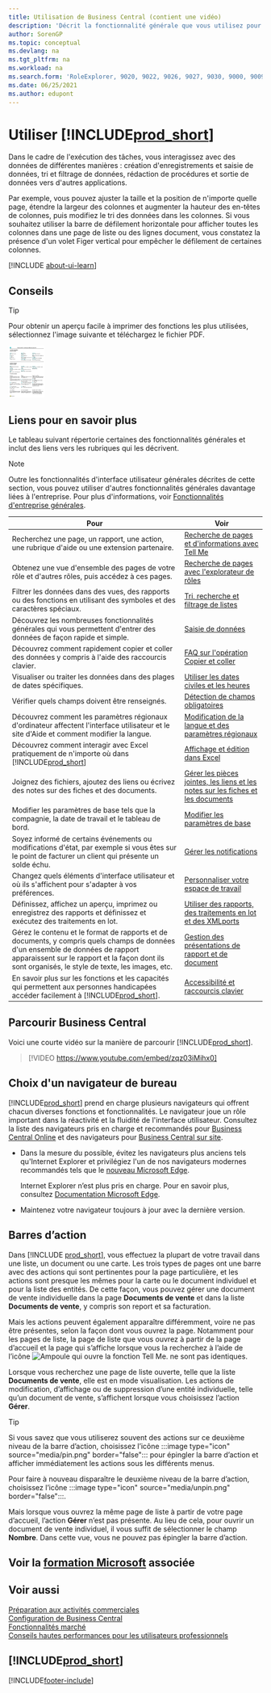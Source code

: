 ```yaml
---
title: Utilisation de Business Central (contient une vidéo)
description: 'Décrit la fonctionnalité générale que vous utilisez pour interagir avec des données dans Business Central, par exemple entrer les valeurs, trier les données, et modifier les vues.'
author: SorenGP
ms.topic: conceptual
ms.devlang: na
ms.tgt_pltfrm: na
ms.workload: na
ms.search.form: 'RoleExplorer, 9020, 9022, 9026, 9027, 9030, 9000, 9009, 9004, 9005, 9024, 9006, 9007, 9010, 9016, 9017'
ms.date: 06/25/2021
ms.author: edupont
---
```

# <a name="work-with-"></a><a name="work-with-"></a><a name="work-with-"></a>Utiliser [!INCLUDE[prod_short](includes/prod_short.md)]

Dans le cadre de l'exécution des tâches, vous interagissez avec des données de différentes manières : création d'enregistrements et saisie de données, tri et filtrage de données, rédaction de procédures et sortie de données vers d'autres applications.

Par exemple, vous pouvez ajuster la taille et la position de n'importe quelle page, étendre la largeur des colonnes et augmenter la hauteur des en-têtes de colonnes, puis modifiez le tri des données dans les colonnes. Si vous souhaitez utiliser la barre de défilement horizontale pour afficher toutes les colonnes dans une page de liste ou des lignes document, vous constatez la présence d'un volet Figer vertical pour empêcher le défilement de certaines colonnes.

[!INCLUDE [about-ui-learn](includes/about-ui-learn.md)]

## <a name="tips-and-tricks"></a><a name="tips-and-tricks"></a><a name="tips-and-tricks"></a><a name="cheatsheet"></a>Conseils

> [!TIP]
> Pour obtenir un aperçu facile à imprimer des fonctions les plus utilisées, sélectionnez l'image suivante et téléchargez le fichier PDF.
>
> [ ![Icône pour le fichier PDF.](media/cheat_sheet_inline.png) ](media/cheat_sheet.pdf "Icône qui ouvre un PDF")

## <a name="links-to-learn-more"></a><a name="links-to-learn-more"></a><a name="links-to-learn-more"></a>Liens pour en savoir plus

Le tableau suivant répertorie certaines des fonctionnalités générales et inclut des liens vers les rubriques qui les décrivent.

> [!NOTE]
> Outre les fonctionnalités d'interface utilisateur générales décrites de cette section, vous pouvez utiliser d'autres fonctionnalités générales davantage liées à l'entreprise. Pour plus d'informations, voir [Fonctionnalités d'entreprise générales](ui-across-business-areas.md).

| Pour  | Voir |
| --- | --- |
|Recherchez une page, un rapport, une action, une rubrique d'aide ou une extension partenaire. |[Recherche de pages et d'informations avec Tell Me](ui-search.md) |
|Obtenez une vue d'ensemble des pages de votre rôle et d'autres rôles, puis accédez à ces pages.|[Recherche de pages avec l'explorateur de rôles](ui-role-explorer.md)|
| Filtrer les données dans des vues, des rapports ou des fonctions en utilisant des symboles et des caractères spéciaux. |[Tri, recherche et filtrage de listes](ui-enter-criteria-filters.md) |
|Découvrez les nombreuses fonctionnalités générales qui vous permettent d'entrer des données de façon rapide et simple.|[Saisie de données](ui-enter-data.md)|
|Découvrez comment rapidement copier et coller des données y compris à l'aide des raccourcis clavier.|[FAQ sur l'opération Copier et coller](faq-copy-paste.yml)|
| Visualiser ou traiter les données dans des plages de dates spécifiques. |[Utiliser les dates civiles et les heures](ui-enter-date-ranges.md) |
| Vérifier quels champs doivent être renseignés. |[Détection de champs obligatoires](ui-mandatory-fields.md) |
|Découvrez comment les paramètres régionaux d'ordinateur affectent l'interface utilisateur et le site d'Aide et comment modifier la langue.|[Modification de la langue et des paramètres régionaux](about-locale-language.md)|
|Découvrez comment interagir avec Excel pratiquement de n'importe où dans [!INCLUDE[prod_short](includes/prod_short.md)]|[Affichage et édition dans Excel](across-work-with-excel.md)|
|Joignez des fichiers, ajoutez des liens ou écrivez des notes sur des fiches et des documents.|[Gérer les pièces jointes, les liens et les notes sur les fiches et les documents](ui-how-add-link-to-record.md)|
| Modifier les paramètres de base tels que la compagnie, la date de travail et le tableau de bord. |[Modifier les paramètres de base](ui-change-basic-settings.md) |
|Soyez informé de certains événements ou modifications d'état, par exemple si vous êtes sur le point de facturer un client qui présente un solde échu.|[Gérer les notifications](ui-smart-notifications.md)|
| Changez quels éléments d'interface utilisateur et où ils s'affichent pour s'adapter à vos préférences.|[Personnaliser votre espace de travail](ui-personalization-user.md) |
|Définissez, affichez un aperçu, imprimez ou enregistrez des rapports et définissez et exécutez des traitements en lot.|[Utiliser des rapports, des traitements en lot et des XMLports](ui-work-report.md)|
| Gérez le contenu et le format de rapports et de documents, y compris quels champs de données d'un ensemble de données de rapport apparaissent sur le rapport et la façon dont ils sont organisés, le style de texte, les images, etc.|[Gestion des présentations de rapport et de document](ui-manage-report-layouts.md) |
|En savoir plus sur les fonctions et les capacités qui permettent aux personnes handicapées accéder facilement à [!INCLUDE[prod_short](includes/prod_short.md)].|[Accessibilité et raccourcis clavier](ui-accessibility.md)|

## <a name="getting-around-in-business-central"></a><a name="getting-around-in-business-central"></a><a name="getting-around-in-business-central"></a>Parcourir Business Central
Voici une courte vidéo sur la manière de parcourir [!INCLUDE[prod_short](includes/prod_short.md)].

> [!VIDEO https://www.youtube.com/embed/zqz03iMihx0]

## <a name="choosing-a-desktop-browser"></a><a name="choosing-a-desktop-browser"></a><a name="choosing-a-desktop-browser"></a>Choix d'un navigateur de bureau

[!INCLUDE[prod_short](includes/prod_short.md)] prend en charge plusieurs navigateurs qui offrent chacun diverses fonctions et fonctionnalités. Le navigateur joue un rôle important dans la réactivité et la fluidité de l'interface utilisateur. Consultez la liste des navigateurs pris en charge et recommandés pour [Business Central Online](./product-requirements.md) et des navigateurs pour [Business Central sur site](/dynamics365/business-central/dev-itpro/deployment/system-requirement-business-central-v15).

- Dans la mesure du possible, évitez les navigateurs plus anciens tels qu'Internet Explorer et privilégiez l'un de nos navigateurs modernes recommandés tels que le [nouveau Microsoft Edge](https://www.microsoft.com/edge/).  

    Internet Explorer n’est plus pris en charge. Pour en savoir plus, consultez [Documentation Microsoft Edge](https://support.microsoft.com/hub/4337664/microsoft-edge-help).
- Maintenez votre navigateur toujours à jour avec la dernière version.

## <a name="action-bars"></a><a name="action-bars"></a><a name="action-bars"></a>Barres d’action

Dans [!INCLUDE [prod_short](includes/prod_short.md)], vous effectuez la plupart de votre travail dans une liste, un document ou une carte. Les trois types de pages ont une barre avec des actions qui sont pertinentes pour la page particulière, et les actions sont presque les mêmes pour la carte ou le document individuel et pour la liste des entités. De cette façon, vous pouvez gérer une document de vente individuelle dans la page **Documents de vente** et dans la liste **Documents de vente**, y compris son report et sa facturation.  

Mais les actions peuvent également apparaître différemment, voire ne pas être présentes, selon la façon dont vous ouvrez la page. Notamment pour les pages de liste, la page de liste que vous ouvrez à partir de la page d’accueil et la page qui s’affiche lorsque vous la recherchez à l’aide de l’icône ![Ampoule qui ouvre la fonction Tell Me.](media/ui-search/search_small.png "Dites-moi ce que vous voulez faire") ne sont pas identiques.  

Lorsque vous recherchez une page de liste ouverte, telle que la liste **Documents de vente**, elle est en mode visualisation. Les actions de modification, d’affichage ou de suppression d’une entité individuelle, telle qu’un document de vente, s’affichent lorsque vous choisissez l’action **Gérer**.  

> [!TIP]
> Si vous savez que vous utiliserez souvent des actions sur ce deuxième niveau de la barre d’action, choisissez l’icône :::image type="icon" source="media/pin.png" border="false"::: pour épingler la barre d’action et afficher immédiatement les actions sous les différents menus.
>
> Pour faire à nouveau disparaître le deuxième niveau de la barre d’action, choisissez l’icône :::image type="icon" source="media/unpin.png" border="false":::.

Mais lorsque vous ouvrez la même page de liste à partir de votre page d’accueil, l’action **Gérer** n’est pas présente. Au lieu de cela, pour ouvrir un document de vente individuel, il vous suffit de sélectionner le champ **Nombre**. Dans cette vue, vous ne pouvez pas épingler la barre d’action.  

## <a name="see-related-microsoft-training"></a><a name="see-related-microsoft-training"></a><a name="see-related-microsoft-training"></a>Voir la [formation Microsoft](/training/paths/work-pro-data-dynamics-365-business-central/) associée

## <a name="see-also"></a><a name="see-also"></a><a name="see-also"></a>Voir aussi

[Préparation aux activités commerciales](ui-get-ready-business.md)  
[Configuration de Business Central](setup.md)  
[Fonctionnalités marché](ui-across-business-areas.md)  
[Conseils hautes performances pour les utilisateurs professionnels](/dynamics365/business-central/dev-itpro/performance/performance-users?toc=/dynamics365/business-central/toc.json)

## [!INCLUDE[prod_short](includes/free_trial_md.md)]


[!INCLUDE[footer-include](includes/footer-banner.md)]
